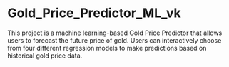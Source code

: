 # Gold_Price_Predictor_ML_vk
This project is a machine learning-based Gold Price Predictor that allows users to forecast the future price of gold. Users can interactively choose from four different regression models to make predictions based on historical gold price data.
